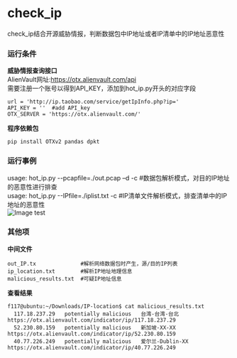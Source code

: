 # check_ip
check_ip结合开源威胁情报，判断数据包中IP地址或者IP清单中的IP地址恶意性  

### 运行条件
**威胁情报查询接口**  
AlienVault网址:https://otx.alienvault.com/api  
需要注册一个账号以得到API_KEY，添加到hot_ip.py开头的对应字段  
```  
url = 'http://ip.taobao.com/service/getIpInfo.php?ip='  
API_KEY = ''  #add API_key  
OTX_SERVER = 'https://otx.alienvault.com/'  
```   

**程序依赖包**  
```  
pip install OTXv2 pandas dpkt    
```  
### 运行事例 
usage: hot_ip.py --pcapfile=./out.pcap –d -c  #数据包解析模式，对目的IP地址的恶意性进行排查  
usage: hot_ip.py --IPfile=./iplist.txt -c     #IP清单文件解析模式，排查清单中的IP地址的恶意性  
![Image test](https://github.com/scu-igroup/check_ip/blob/master/image/run.png)   

### 其他项 
**中间文件**   
```   
out_IP.tx              #解析网络数据包时产生，源/目的IP列表  
ip_location.txt        #解析IP地址地理信息  
malicious_results.txt  #可疑IP地址信息  
```  
**查看结果**  
```  
f117@ubuntu:~/Downloads/IP-location$ cat malicious_results.txt  
  117.18.237.29   potentially malicious   台湾-台湾-台北   https://otx.alienvault.com/indicator/ip/117.18.237.29  
  52.230.80.159   potentially malicious   新加坡-XX-XX   https://otx.alienvault.com/indicator/ip/52.230.80.159  
  40.77.226.249   potentially malicious   爱尔兰-Dublin-XX   https://otx.alienvault.com/indicator/ip/40.77.226.249  
```  


